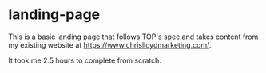 # landing-page
This is a basic landing page that follows TOP's spec and takes content from my existing website at https://www.chrislloydmarketing.com/.

It took me 2.5 hours to complete from scratch.
